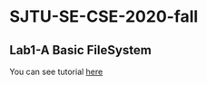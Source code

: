 # SJTU-SE-CSE-2020-fall

## Lab1-A Basic FileSystem

You can see tutorial [here](https://ipads.se.sjtu.edu.cn/courses/cse/labs/Lab1.html)
